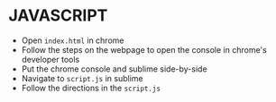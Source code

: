 # JAVASCRIPT
* Open `index.html` in chrome
* Follow the steps on the webpage to open the console in chrome's developer tools
* Put the chrome console and sublime side-by-side 
* Navigate to `script.js` in sublime
* Follow the directions in the `script.js`